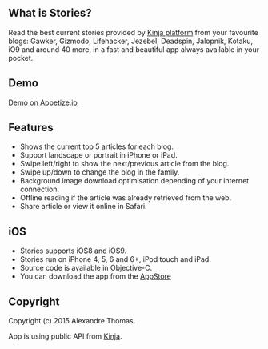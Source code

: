 ## What is Stories?
Read the best current stories provided by [Kinja platform](http://kinja.com) from your favourite blogs: Gawker, Gizmodo, Lifehacker, Jezebel, Deadspin, Jalopnik, Kotaku, iO9 and around 40 more, in a fast and beautiful app always available in your pocket.

## Demo
[Demo on Appetize.io](https://appetize.io/app/8n66p0kfe6d1pke7u8mwr8n2q8?device=iphone5s&scale=75&orientation=portrait&osVersion=9.1)

## Features
- Shows the current top 5 articles for each blog.
- Support landscape or portrait in iPhone or iPad.
- Swipe left/right to show the next/previous article from the blog.
- Swipe up/down to change the blog in the family.
- Background image download optimisation depending of your internet connection.
- Offline reading if the article was already retrieved from the web.
- Share article or view it online in Safari.

## iOS
- Stories supports iOS8 and iOS9.
- Stories run on iPhone 4, 5, 6 and 6+, iPod touch and iPad.
- Source code is available in Objective-C.
- You can download the app from the [AppStore](https://itunes.apple.com/app/id1044848663)

## Copyright
Copyright (c) 2015 Alexandre Thomas.

App is using public API from [Kinja](http://kinja.com).

